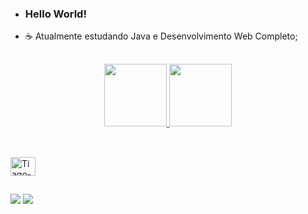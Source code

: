 - ### Hello World!
- ☕ Atualmente estudando Java e Desenvolvimento Web Completo; 
 
 ##
 
 <div align="center">
  <a href="https://github.com/tidrt">
  <img height="100em" src="https://github-readme-stats.vercel.app/api?username=tidrt&show_icons=true&theme=midnight-purple&include_all_commits=true&count_private=true"/>
  <img height="100em" src="https://github-readme-stats.vercel.app/api/top-langs/?username=tidrt&layout=compact&langs_count=7&theme=midnight-purple"/>
</div>
  
##

<div style="display: inline_block"><br>
  <img align="center" alt="Tiago-Java" height="30" width="40 "src="https://cdn.jsdelivr.net/gh/devicons/devicon/icons/java/java-original.svg">
</div>
  
##

<div>  
  <a href="https://instagram.com/tidrt" target="_blank"><img src="https://img.shields.io/badge/-Instagram-%23E4405F?style=for-the-badge&logo=instagram&logoColor=white" target="_blank"></a>
  <a href="https://www.linkedin.com/in/tidrt" target="_blank"><img src="https://img.shields.io/badge/-LinkedIn-%230077B5?style=for-the-badge&logo=linkedin&logoColor=white" target="_blank"></a>
</div>
